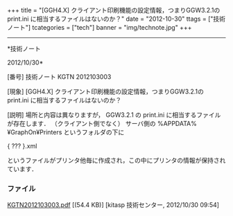 ﻿+++
title = "[GGH4.X] クライアント印刷機能の設定情報，つまりGGW3.2.1の print.ini に相当するファイルはないのか？"
date = "2012-10-30"
ttags = ["技術ノート"]
tcategories = ["tech"]
banner = "img/technote.jpg"
+++

-----------------------------------------------------------------------------------------------------------------------------

*技術ノート

2012/10/30*


[番号]
技術ノート KGTN 2012103003

[現象]
[GGH4.X] クライアント印刷機能の設定情報，つまりGGW3.2.1の print.ini
に相当するファイルはないのか？

[説明]
場所と内容は異なりますが， GGW3.2.1 の print.ini
に相当するファイルが存在します． （クライアント側でなく） サーバ側の
%APPDATA%¥GraphOn¥Printers というフォルダの下に

{ ??? }.xml

というファイルがプリンタ他毎に作成され，この中にプリンタの情報が保持されています．


### ファイル

 
 


[KGTN2012103003.pdf](http://techreport.kitasp.net/attachments/download/1060/KGTN2012103003.pdf)
 [(54.4 KB)] [kitasp 技術センター, 2012/10/30
09:54]


 


 

